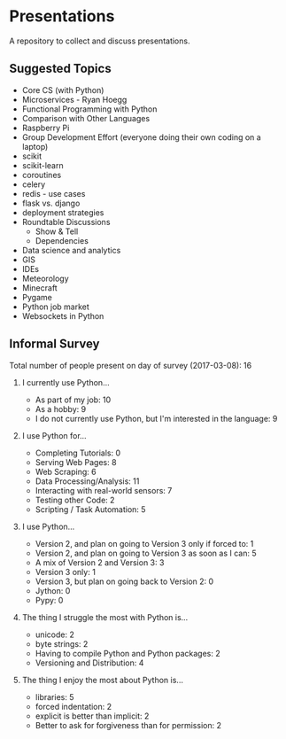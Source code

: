 # Presentations
A repository to collect and discuss presentations.

## Suggested Topics
* Core CS (with Python)
* Microservices - Ryan Hoegg
* Functional Programming with Python
* Comparison with Other Languages
* Raspberry Pi
* Group Development Effort (everyone doing their own coding on a laptop)
* scikit
* scikit-learn
* coroutines
* celery
* redis - use cases
* flask vs. django
* deployment strategies
* Roundtable Discussions
    * Show & Tell
    * Dependencies
* Data science and analytics
* GIS
* IDEs
* Meteorology
* Minecraft
* Pygame
* Python job market
* Websockets in Python

## Informal Survey

Total number of people present on day of survey (2017-03-08): 16

1. I currently use Python...
    * As part of my job: 10
    * As a hobby: 9
    * I do not currently use Python, but I'm interested in the language: 9

2. I use Python for...
    * Completing Tutorials: 0
    * Serving Web Pages: 8
    * Web Scraping: 6
    * Data Processing/Analysis: 11
    * Interacting with real-world sensors: 7
    * Testing other Code: 2
    * Scripting / Task Automation: 5

3. I use Python...
    * Version 2, and plan on going to Version 3 only if forced to: 1
    * Version 2, and plan on going to Version 3 as soon as I can: 5
    * A mix of Version 2 and Version 3: 3
    * Version 3 only: 1
    * Version 3, but plan on going back to Version 2: 0
    * Jython: 0
    * Pypy: 0

4. The thing I struggle the most with Python is...
    * unicode: 2
    * byte strings: 2
    * Having to compile Python and Python packages: 2
    * Versioning and Distribution: 4

5. The thing I enjoy the most about Python is...
    * libraries: 5
    * forced indentation: 2
    * explicit is better than implicit: 2
    * Better to ask for forgiveness than for permission: 2

